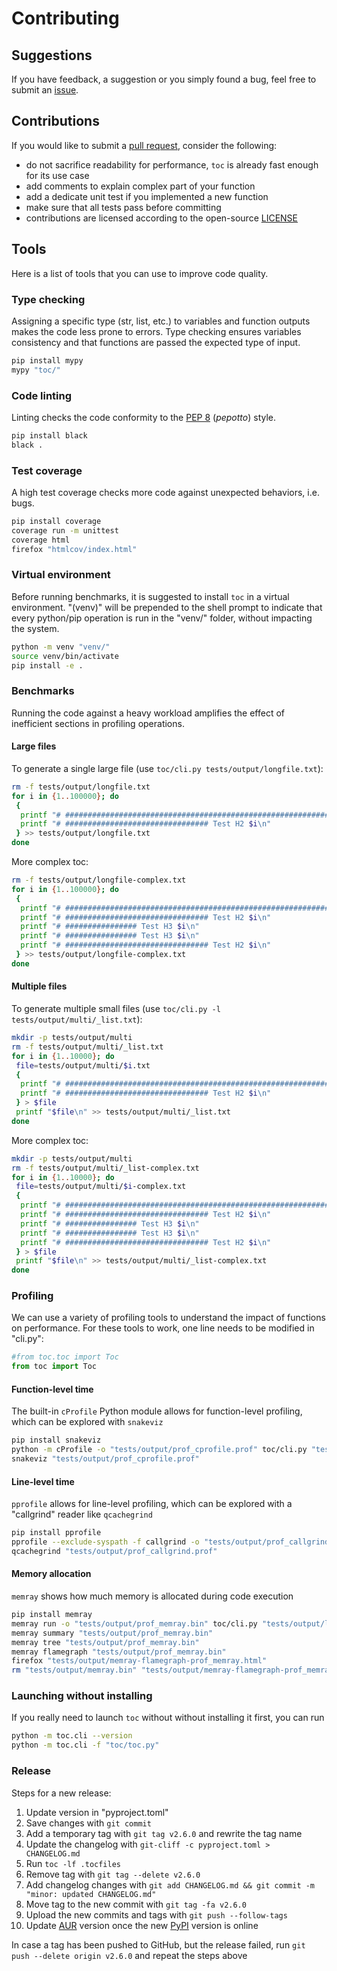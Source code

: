 <!--
// ┌───────────────────────────────────────────────────────────────┐
// │ Contents of CONTRIBUTING.md                                   │
// ├───────────────────────────────────────────────────────────────┘
// │
// ├──┐Contributing
// │  ├── Suggestions
// │  ├── Contributions
// │  └──┐Tools
// │     ├── Type checking
// │     ├── Code linting
// │     ├── Test coverage
// │     ├── Virtual environment
// │     ├──┐Benchmarks
// │     │  ├── Large files
// │     │  └── Multiple files
// │     ├──┐Profiling
// │     │  ├── Function-level time
// │     │  ├── Line-level time
// │     │  └── Memory allocation
// │     ├── Launching without installing
// │     └── Release
// │
// └───────────────────────────────────────────────────────────────
-->

# Contributing

## Suggestions

If you have feedback, a suggestion or you simply found a bug, feel free to submit an [issue](https://github.com/AlphaJack/toc/issues).

## Contributions

If you would like to submit a [pull request](https://github.com/AlphaJack/toc/pulls), consider the following:

- do not sacrifice readability for performance, `toc` is already fast enough for its use case
- add comments to explain complex part of your function
- add a dedicate unit test if you implemented a new function
- make sure that all tests pass before committing
- contributions are licensed according to the open-source [LICENSE](./LICENSE)

## Tools

Here is a list of tools that you can use to improve code quality.

### Type checking

Assigning a specific type (str, list, etc.) to variables and function outputs makes the code less prone to errors.
Type checking ensures variables consistency and that functions are passed the expected type of input.

```bash
pip install mypy
mypy "toc/"
```

### Code linting

Linting checks the code conformity to the [PEP 8](https://peps.python.org/pep-0008/) (_pepotto_) style.

```bash
pip install black
black .
```

### Test coverage

A high test coverage checks more code against unexpected behaviors, i.e. bugs.

```bash
pip install coverage
coverage run -m unittest
coverage html
firefox "htmlcov/index.html"
```

### Virtual environment

Before running benchmarks, it is suggested to install `toc` in a virtual environment.
"(venv)" will be prepended to the shell prompt to indicate that every python/pip operation
is run in the "venv/" folder, without impacting the system.

```bash
python -m venv "venv/"
source venv/bin/activate
pip install -e .
```
### Benchmarks

Running the code against a heavy workload amplifies the effect of inefficient sections in profiling operations.

#### Large files

To generate a single large file (use `toc/cli.py tests/output/longfile.txt`):

```bash
rm -f tests/output/longfile.txt
for i in {1..100000}; do
 {
  printf "# ################################################################ Test H1 $i\n"
  printf "# ################################ Test H2 $i\n"
 } >> tests/output/longfile.txt
done
```

More complex toc:

```bash
rm -f tests/output/longfile-complex.txt
for i in {1..100000}; do
 {
  printf "# ################################################################ Test H1 $i\n"
  printf "# ################################ Test H2 $i\n"
  printf "# ################ Test H3 $i\n"
  printf "# ################ Test H3 $i\n"
  printf "# ################################ Test H2 $i\n"
 } >> tests/output/longfile-complex.txt
done
```

#### Multiple files

To generate multiple small files (use `toc/cli.py -l tests/output/multi/_list.txt`):

```bash
mkdir -p tests/output/multi
rm -f tests/output/multi/_list.txt
for i in {1..10000}; do
 file=tests/output/multi/$i.txt
 {
  printf "# ################################################################ Test H1 $i\n"
  printf "# ################################ Test H2 $i\n"
 } > $file
 printf "$file\n" >> tests/output/multi/_list.txt
done
```

More complex toc:

```bash
mkdir -p tests/output/multi
rm -f tests/output/multi/_list-complex.txt
for i in {1..10000}; do
 file=tests/output/multi/$i-complex.txt
 {
  printf "# ################################################################ Test H1 $i\n"
  printf "# ################################ Test H2 $i\n"
  printf "# ################ Test H3 $i\n"
  printf "# ################ Test H3 $i\n"
  printf "# ################################ Test H2 $i\n"
 } > $file
 printf "$file\n" >> tests/output/multi/_list-complex.txt
done
```

### Profiling

We can use a variety of profiling tools to understand the impact of functions on performance.
For these tools to work, one line needs to be modified in "cli.py":

```python
#from toc.toc import Toc
from toc import Toc
```

#### Function-level time

The built-in `cProfile` Python module allows for function-level profiling, which can be explored with `snakeviz`

```bash
pip install snakeviz
python -m cProfile -o "tests/output/prof_cprofile.prof" toc/cli.py "tests/output/longfile.txt"
snakeviz "tests/output/prof_cprofile.prof"
```
#### Line-level time

`pprofile` allows for line-level profiling, which can be explored with a "callgrind" reader like `qcachegrind`

```bash
pip install pprofile
pprofile --exclude-syspath -f callgrind -o "tests/output/prof_callgrind.prof" toc/cli.py "tests/output/longfile.txt"
qcachegrind "tests/output/prof_callgrind.prof"
```

#### Memory allocation

`memray` shows how much memory is allocated during code execution

```bash
pip install memray
memray run -o "tests/output/prof_memray.bin" toc/cli.py "tests/output/longfile.txt"
memray summary "tests/output/prof_memray.bin"
memray tree "tests/output/prof_memray.bin"
memray flamegraph "tests/output/prof_memray.bin"
firefox "tests/output/memray-flamegraph-prof_memray.html"
rm "tests/output/memray.bin" "tests/output/memray-flamegraph-prof_memray.html"
```

### Launching without installing

If you really need to launch `toc` without without installing it first, you can run

```bash
python -m toc.cli --version
python -m toc.cli -f "toc/toc.py"
```

### Release

Steps for a new release:

1. Update version in "pyproject.toml"
2. Save changes with `git commit`
3. Add a temporary tag with `git tag v2.6.0` and rewrite the tag name
4. Update the changelog with `git-cliff -c pyproject.toml > CHANGELOG.md`
5. Run `toc -lf .tocfiles`
6. Remove tag with `git tag --delete v2.6.0`
7. Add changelog changes with `git add CHANGELOG.md && git commit -m "minor: updated CHANGELOG.md"`
8. Move tag to the new commit with `git tag -fa v2.6.0`
9. Upload the new commits and tags with `git push --follow-tags`
10. Update [AUR](https://aur.archlinux.org/packages/toc) version once the new [PyPI](https://pypi.org/project/tableofcontents/) version is online

In case a tag has been pushed to GitHub, but the release failed, run `git push --delete origin v2.6.0` and repeat the steps above
